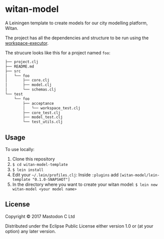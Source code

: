 # witan-model

A Leiningen template to create models for our city modelling platform, Witan.

The project has all the dependencies and structure to be run using the [workspace-executor](https://github.com/MastodonC/witan.workspace-executor/).

The strucure looks like this for a project named `foo`:
```Bash
├── project.clj
├── README.md
├── src
│   └── foo
│       ├── core.clj
│       ├── model.clj
│       └── schemas.clj
└── test
    └── foo
        ├── acceptance
        │   └── workspace_test.clj
        ├── core_test.clj
        ├── model_test.clj
        └── test_utils.clj
```
## Usage

To use locally:

1) Clone this repository
2) `$ cd witan-model-template`
3) `$ lein install`
4) Edit your `~/.lein/profiles.clj`:
Inside `:plugins` add `[witan-model/lein-template "0.1.0-SNAPSHOT"]`
5) In the directory where you want to create your witan model:
`$ lein new witan-model <your model name>`

## License

Copyright © 2017 Mastodon C Ltd

Distributed under the Eclipse Public License either version 1.0 or (at
your option) any later version.
